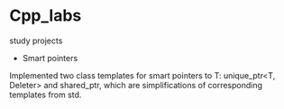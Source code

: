 # Cpp_labs
study projects

- Smart pointers

Implemented two class templates for smart pointers to T: unique_ptr<T,
Deleter> and shared_ptr<T>, which are simplifications of corresponding templates from std.
